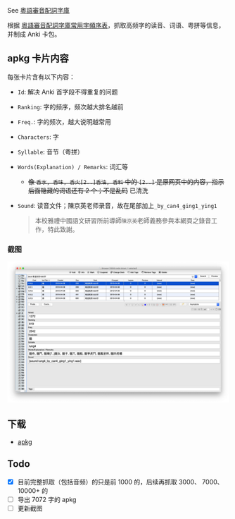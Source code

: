 See [粵語審音配詞字庫](https://humanum.arts.cuhk.edu.hk/Lexis/lexi-can/)

根据 [粵語審音配詞字庫常用字頻序表](https://humanum.arts.cuhk.edu.hk/Lexis/lexi-can/)，抓取高频字的读音、词语、粤拼等信息，并制成 Anki 卡包。

## apkg 卡片内容

每张卡片含有以下内容：

* `Id`: 解决 Anki 首字段不得重复的问题

* `Ranking`: 字的频序，频次越大排名越前

* `Freq.`: 字的频次，越大说明越常用

* `Characters`: 字

* `Syllable`: 音节（粤拼）

* `Words(Explanation) / Remarks`: 词汇等

  * ~~像 `香水, 香味, 香火[2..]香油, 香料` 中的 `[2..]` 是原网页中的内容，指示后面隐藏的词语还有 2 个；不是乱码~~ 已清洗

* `Sound`: 读音文件；陳京英老师录音，故在尾部加上`_by_can4_ging1_ying1`

  > 本校雅禮中國語文研習所前導師`陳京英`老師義務參與本網頁之錄音工作，特此致謝。

### 截图

![](screenshot/anki_browser.jpg)

## 下载

* [apkg](https://github.com/hmgqzx/Practical_Pet_Projects/tree/master/Scraper/%E7%B2%B5%E8%AA%9E%E5%AF%A9%E9%9F%B3%E9%85%8D%E8%A9%9E%E5%AD%97%E5%BA%AB/apkg)

## Todo

- [x] 目前完整抓取（包括音频）的只是前 1000 的，后续再抓取 3000、 7000、10000+ 的
- [ ] 导出 7072 字的 apkg
- [ ] 更新截图